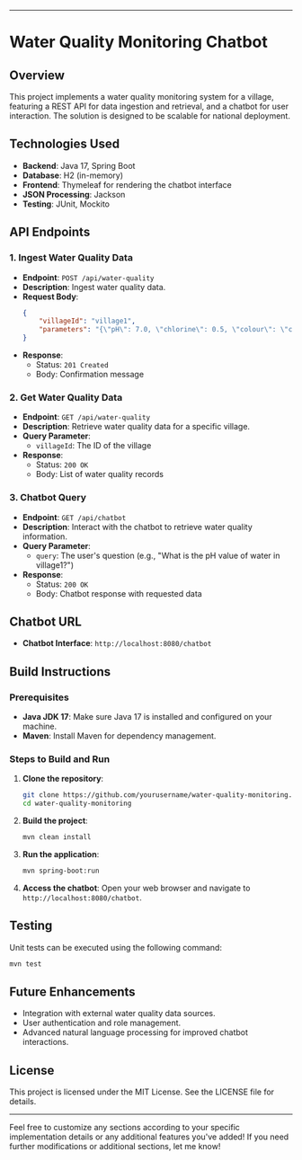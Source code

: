
---

# Water Quality Monitoring Chatbot

## Overview

This project implements a water quality monitoring system for a village, featuring a REST API for data ingestion and retrieval, and a chatbot for user interaction. The solution is designed to be scalable for national deployment.

## Technologies Used

- **Backend**: Java 17, Spring Boot
- **Database**: H2 (in-memory)
- **Frontend**: Thymeleaf for rendering the chatbot interface
- **JSON Processing**: Jackson
- **Testing**: JUnit, Mockito

## API Endpoints

### 1. Ingest Water Quality Data

- **Endpoint**: `POST /api/water-quality`
- **Description**: Ingest water quality data.
- **Request Body**:
  ```json
  {
      "villageId": "village1",
      "parameters": "{\"pH\": 7.0, \"chlorine\": 0.5, \"colour\": \"clear\"}"
  }
  ```
- **Response**:
  - Status: `201 Created`
  - Body: Confirmation message

### 2. Get Water Quality Data

- **Endpoint**: `GET /api/water-quality`
- **Description**: Retrieve water quality data for a specific village.
- **Query Parameter**:
  - `villageId`: The ID of the village
- **Response**:
  - Status: `200 OK`
  - Body: List of water quality records

### 3. Chatbot Query

- **Endpoint**: `GET /api/chatbot`
- **Description**: Interact with the chatbot to retrieve water quality information.
- **Query Parameter**:
  - `query`: The user's question (e.g., "What is the pH value of water in village1?")
- **Response**:
  - Status: `200 OK`
  - Body: Chatbot response with requested data

## Chatbot URL

- **Chatbot Interface**: `http://localhost:8080/chatbot`

## Build Instructions

### Prerequisites

- **Java JDK 17**: Make sure Java 17 is installed and configured on your machine.
- **Maven**: Install Maven for dependency management.

### Steps to Build and Run

1. **Clone the repository**:
   ```bash
   git clone https://github.com/yourusername/water-quality-monitoring.git
   cd water-quality-monitoring
   ```

2. **Build the project**:
   ```bash
   mvn clean install
   ```

3. **Run the application**:
   ```bash
   mvn spring-boot:run
   ```

4. **Access the chatbot**:
   Open your web browser and navigate to `http://localhost:8080/chatbot`.

## Testing

Unit tests can be executed using the following command:

```bash
mvn test
```

## Future Enhancements

- Integration with external water quality data sources.
- User authentication and role management.
- Advanced natural language processing for improved chatbot interactions.

## License

This project is licensed under the MIT License. See the LICENSE file for details.

---

Feel free to customize any sections according to your specific implementation details or any additional features you've added! If you need further modifications or additional sections, let me know!